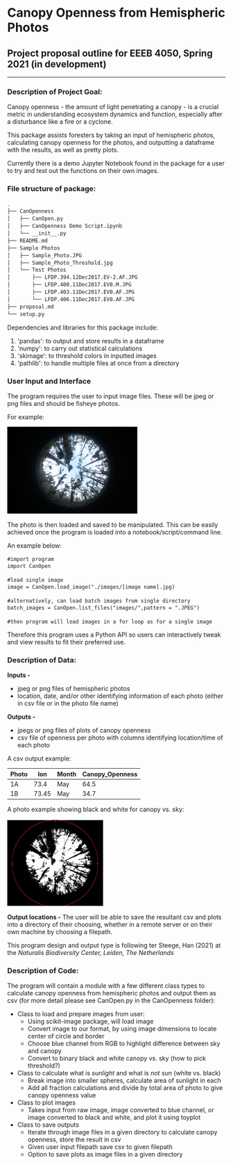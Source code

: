 # Canopy Openness from Hemispheric Photos

## Project proposal outline for EEEB 4050, Spring 2021 (in development)
---

### Description of Project Goal:
Canopy openness - the amount of light penetrating a canopy - is a crucial metric in understanding ecosystem dynamics and function, especially after a disturbance like a fire or a cyclone.

This package assists foresters by taking an input of hemispheric photos, calculating canopy openness for the photos, and outputting a dataframe with the results, as well as pretty plots.

Currently there is a demo Jupyter Notebook found in the package for a user to try and test out the functions on their own images.

### File structure of package:

```bash
.
├── CanOpenness
│   ├── CanOpen.py
│   ├── CanOpenness Demo Script.ipynb
│   └── __init__.py
├── README.md
├── Sample Photos
│   ├── Sample_Photo.JPG
│   ├── Sample_Photo_Threshold.jpg
│   └── Test Photos
│       ├── LFDP.394.12Dec2017.EV-2.AF.JPG
│       ├── LFDP.400.11Dec2017.EV0.M.JPG
│       ├── LFDP.403.11Dec2017.EV0.AF.JPG
│       └── LFDP.406.11Dec2017.EV0.AF.JPG
├── proposal.md
└── setup.py
```

Dependencies and libraries for this package include:
  1. 'pandas': to output and store results in a dataframe  
  2. 'numpy': to carry out statistical calculations 
  3. 'skimage': to threshold colors in inputted images  
  4. 'pathlib': to handle multiple files at once from a directory

### User Input and Interface
The program requires the user to input image files. These will be jpeg or png files and should be fisheye photos.

For example:

<img src="Sample Photos/Sample_Photo.JPG" height="200">

The photo is then loaded and saved to be manipulated. This can be easily achieved once the program is loaded into a notebook/script/command line. 

An example below:

```
#import program
import CanOpen

#load single image
image = CanOpen.load_image("./images/[image name].jpg)

#alternatively, can load batch images from single directory
batch_images = CanOpen.list_files("images/",pattern = ".JPEG")

#then program will load images in a for loop as for a single image

```

Therefore this program uses a Python API so users can interactively tweak and view results to fit their preferred use.

### Description of Data:
**Inputs -** 
   - jpeg or png files of hemispheric photos
   - location, date, and/or other identifying information of each photo (either in csv file or in the photo file name)  

**Outputs -** 
   - jpegs or png files of plots of canopy openness
   - csv file of openness per photo with columns identifying location/time of each photo

A csv output example:

| Photo | lon  | Month | Canopy_Openness |
|-------|------|-------|-----------------|
| 1A    | 73.4 | May   | 64.5            |
| 1B    | 73.45| May   | 34.7            |

A photo example showing black and white for canopy vs. sky:

<img src="Sample Photos/Sample_Photo_Threshold.jpg" height="200">

**Output locations -**
The user will be able to save the resultant csv and plots into a directory of their choosing, whether in a remote server or on their own machine by choosing a filepath.

This program design and output type is following ter Steege, Han (2021) at the *Naturalis Biodiversity Center, Leiden, The Netherlands*

### Description of Code:
The program will contain a module with a few different class types to calculate canopy openness from hemispheric photos and output them as csv (for more detail please see CanOpen.py in the CanOpenness folder):
   - Class to load and prepare images from user:
     - Using scikit-image package, will load image
     - Convert image to our format, by using image dimensions to locate center of circle and border
     - Choose blue channel from RGB to highlight difference between sky and canopy
     - Convert to binary black and white canopy vs. sky (how to pick threshold?)
   - Class to calculate what is *sunlight* and what is *not sun* (white vs. black)
     - Break image into smaller spheres, calculate area of sunlight in each
     - Add all fraction calculations and divide by total area of photo to give canopy openness value
   - Class to plot images
     - Takes input from raw image, image converted to blue channel, or image converted to black and white, and plot it using toyplot 
   - Class to save outputs
     - Iterate through image files in a given directory to calculate canopy openness, store the result in csv
     - Given user input filepath save csv to given filepath
     - Option to save plots as image files in a given directory

